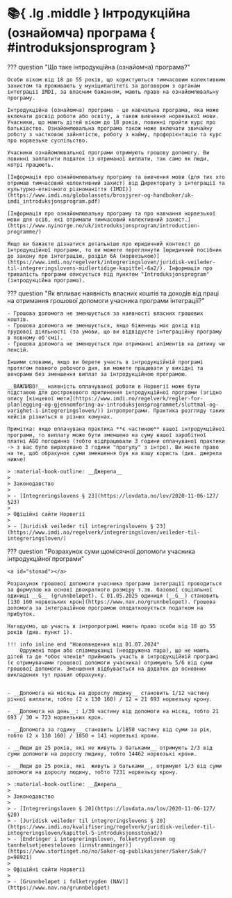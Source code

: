 # :books:{ .lg .middle } Інтродукційна (ознайомча) програма { #introduksjonsprogram }

??? question "Що таке інтродукційна (ознайомча) програма?"

    Особи віком від 18 до 55 років, що користуються тимчасовим колективним захистом та проживають у муніципалітеті за договором з органам інтеграції IMDI, за власним бажанням, мають право на ознайомлювальну програму.

    Інтродукційна (ознайомча) програма - це навчальна програма, яка може включати досвід роботи або освіту, а також вивчення норвезької мови. Учасники, що мають дітей віком до 18 років, повинні пройти курс про батьківство. Ознайомлювальна програма також може включати звичайну роботу з частковою зайнятістю, роботу з найму, профорієнтацію та курс про норвезьке суспільство. 

    Учасники ознайомлювальної програми отримують грошову допомогу. Ви повинні заплатити податок із отриманої виплати, так само як люди, котрі працюють.

    [Інформація про ознайомлювальну програму та вивчення мови (для тих хто отримав тимчасовий колективний захист) від Директорату з інтеграції та культурно-етнічного різноманіття (IMDI)](https://www.imdi.no/globalassets/brosjyrer-og-handboker/uk-imdi_introduksjonsprogram.pdf)

    [Інформація про ознайомлювальну програму та про навчання норвезької мови для осіб, які отримали тимчасовий колективний захист.](https://www.nyinorge.no/uk/introduksjonsprogram/introduction-programme/)

    Якщо ви бажаєте дізнатися детальніше про юридичний контекст до інтродукційної програми, то ви можете переглянути [юридичний посібник до закону про інтеграцію, розділ 6А (норвезькою)](https://www.imdi.no/regelverk/integreringsloven/juridisk-veileder-til-integreringslovens-midlertidige-kapittel-6a2/). Інформація про тривалість програми описується під пунктом "Introduksjonsprogram" (інтродукційна програма).

??? question "Як впливає наявність власних коштів та доходів від праці на отримання грошової допомоги учасника програми інтеграції?"

    - Грошова допомога не зменшується за наявності власних грошових коштів.
    - Грошова допомога не зменшується, якщо біженець має дохід від трудової діяльності (за умови, що ви відвідуєте інтеграційну програму в повному об'ємі).
    - Грошова допомога не зменшується при отриманні аліментів на дитину чи пенсій.

    Іншими словами, якщо ви берете участь в інтродукційній програмі протягом повного робочого дня, ви можете працювати у вихідні та вечорами без зменшення виплат за інтродукційною програмою.

    __ВАЖЛИВО!__ наявність оплачуваної роботи в Норвегії може бути підставою для дострокового припинення інтродукційної програми (згідно опису [кінцевої мети](https://www.imdi.no/regelverk/regler-for-planlegging-og-gjennomforing-av-introduksjonsprogrammet/sluttmal-og-varighet-i-integreringsloven/)) інтропрограми. Практика розгляду таких кейсів різниться в різних комунах. 

    Примітка: якщо оплачувана практика **є частиною** вашої інтродукційної програми, то виплату може бути зменшено на суму вашої заробітної платні АБО погодинно (тобто відпрацювали 3 години оплачуваної практики -> з вас було вирахувано 3 години "прогулу" з інтро). Ви маєте право на те, щоб обрахунок суми зменшення був на вашу користь (див. джерела нижче)  

    > :material-book-outline: __Джерела__
    >
    > Законодавство
    >
    > - [Integreringslovens § 23](https://lovdata.no/lov/2020-11-06-127/§23)
    > 
    > Офіційні сайти Норвегії
    > 
    > - [Juridisk veileder til integreringslovens § 23](https://www.imdi.no/regelverk/integreringsloven/veileder-til-integreringsloven/)

??? question "Розрахунок суми щомісячної допомоги учасника інтродукційної програми"
    
    <a id="stonad"></a>
    
    Розрахунок грошової допомоги учасника програми інтеграції проводиться за формулою на основі двократного розміру т.зв. базової соціальної одиниці __G__ (grunnbeløpet). C 01.05.2025 одиниця (__G__) становить [130 160 норвезьких крон](https://www.nav.no/grunnbelopet). Грошова допомога за інтеграційною програмою оподатковується податком на прибуток.

    Нагадуємо, що участь в інтропрограмі мають право особи від 18 до 55 років (див. пункт 1).

    !!! info inline end "Нововведення від 01.07.2024"
        Одружені пари або співмешканці (неодружена пара), що не мають дітей та де *обоє членів* приймають участь в інтродукційній програмі (є отримувачами грошової допомоги учасника) отримують 5/6 від суми грошової допомоги. Зменшення відбувається на додаток до основних викладених тут правил обрахунку.


    - __Допомога на місяць на дорослу людину__ становить 1/12 частину річної виплати, тобто (2 х 130 160) / 12 = 21 693 норвезьку крону.

    - __Допомога на день__: 1/30 частину від допомоги на місяц, тобто 21 693 / 30 = 723 норвезьких крон.

    - __Допомога за годину__ становить 1/1850 частину від суми за рік, тобто (2 х 130 160) / 1850 = 141 норвезькі крони.

    - __Люди до 25 років, які не живуть з батьками__ отримують 2/3 від суми допомоги на дорослу людину, тобто 14462 норвезькі крони.

    - __Люди до 25 років, які  живуть з батьками__, отримуют 1/3 від суми допомоги на дорослу людину, тобто 7231 норвезьку крону.

    > :material-book-outline: __Джерела__
    >
    > Законодавство
    > 
    > - [Integreringsloven § 20](https://lovdata.no/lov/2020-11-06-127/§20)
    > - [Juridisk veileder til integreringslovens § 20](https://www.imdi.no/kvalifisering/regelverk/juridisk-veileder-til-integreringsloven/kapittel-5-introduksjonsstonad/)
    > - [Endringer i integreringsloven, folketrygdloven og tannhelsetjenesteloven (innstramminger)](https://www.stortinget.no/no/Saker-og-publikasjoner/Saker/Sak/?p=98921)
    > 
    > Офіційні сайти Норвегії
    > 
    > - [Grunnbeløpet i folketrygden (NAV)](https://www.nav.no/grunnbelopet)
